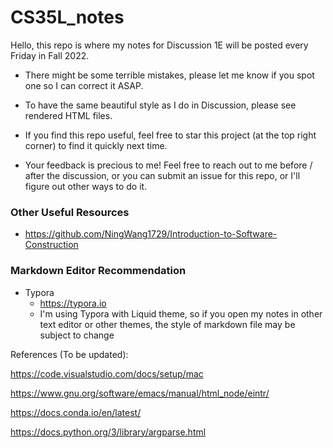 # CS35L_notes

Hello, this repo is where my notes for Discussion 1E will be posted every Friday in Fall 2022. 

* There might be some terrible mistakes, please let me know if you spot one so I can correct it ASAP.

* To have the same beautiful style as I do in Discussion, please see rendered HTML files.

* If you find this repo useful, feel free to star this project (at the top right corner) to find it quickly next time. 

* Your feedback is precious to me! Feel free to reach out to me before / after the discussion, or you can submit an issue for this repo, or I'll figure out other ways to do it.



### Other Useful Resources

* https://github.com/NingWang1729/Introduction-to-Software-Construction 



### Markdown Editor Recommendation

* Typora
  * https://typora.io
  * I'm using Typora with Liquid theme, so if you open my notes in other text editor or other themes, the style of markdown file may be subject to change





References (To be updated):

https://code.visualstudio.com/docs/setup/mac

https://www.gnu.org/software/emacs/manual/html_node/eintr/

https://docs.conda.io/en/latest/

https://docs.python.org/3/library/argparse.html





